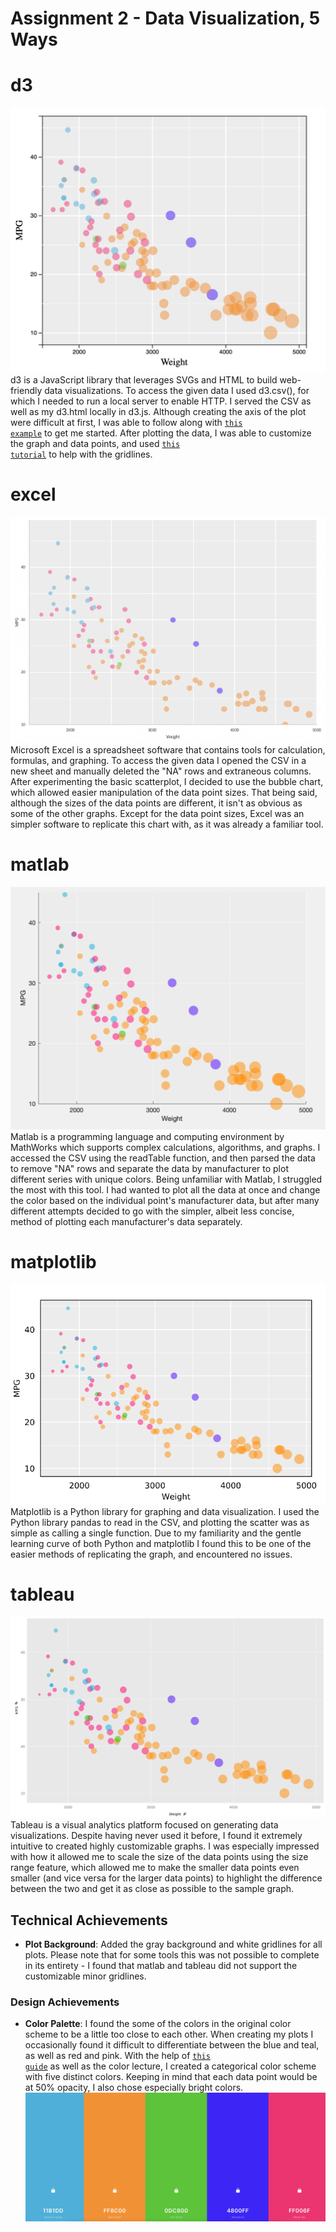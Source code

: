 Assignment 2 - Data Visualization, 5 Ways  
===

# d3
![d3 graph](img/d3.png) <br/>
d3 is a JavaScript library that leverages SVGs and HTML to build web-friendly data visualizations. To access the given data I used d3.csv(), for which I needed to run a local server to enable HTTP. I served the CSV as well as my d3.html locally in d3.js. Although creating the axis of the plot were difficult at first, I was able to follow along with <code><a href="https://www.d3-graph-gallery.com/graph/scatter_basic.html">this example</a></code> to get me started. After plotting the data, I was able to customize the graph and data points, and used <code><a href="https://www.d3-graph-gallery.com/graph/scatter_basic.html">this tutorial</a></code> to help with the gridlines.

# excel
![excel graph](img/excel.png)<br/>
Microsoft Excel is a spreadsheet software that contains tools for calculation, formulas, and graphing. To access the given data I opened the CSV in a new sheet and manually deleted the "NA" rows and extraneous columns. After experimenting the basic scatterplot, I decided to use the bubble chart, which allowed easier manipulation of the data point sizes. That being said, although the sizes of the data points are different, it isn't as obvious as some of the other graphs. Except for the data point sizes, Excel was an simpler software to replicate this chart with, as it was already a familiar tool. 

# matlab
![matlab graph](img/matlab.png)<br/>
Matlab is a programming language and computing environment by MathWorks which supports complex calculations, algorithms, and graphs. I accessed the CSV using the readTable function, and then parsed the data to remove "NA" rows and separate the data by manufacturer to plot different series with unique colors. Being unfamiliar with Matlab, I struggled the most with this tool. I had wanted to plot all the data at once and change the color based on the individual point's manufacturer data, but after many different attempts decided to go with the simpler, albeit less concise, method of plotting each manufacturer's data separately.  

# matplotlib
![matplotlib](img/matplotlib.png)<br/>
Matplotlib is a Python library for graphing and data visualization. I used the Python library pandas to read in the CSV, and plotting the scatter was as simple as calling a single function. Due to my familiarity and the gentle learning curve of both Python and matplotlib I found this to be one of the easier methods of replicating the graph, and encountered no issues. 

# tableau
![tableau graph](img/tableau.png)<br/>
Tableau is a visual analytics platform focused on generating data visualizations. Despite having never used it before, I found it extremely intuitive to created highly customizable graphs. I was especially impressed with how it allowed me to scale the size of the data points using the size range feature, which allowed me to make the smaller data points even smaller (and vice versa for the larger data points) to highlight the difference between the two and get it as close as possible to the sample graph. 

## Technical Achievements
- **Plot Background**: Added the gray background and white gridlines for all plots. Please note that for some tools this was not possible to complete in its entirety - I found that matlab and tableau did not support the customizable minor gridlines. 

### Design Achievements
- **Color Palette**: I found the some of the colors in the original color scheme to be a little too close to each other. When creating my plots I occasionally found it difficult to differentiate between the blue and teal, as well as red and pink. With the help of <code><a href="https://spectrum.adobe.com/page/color-for-data-visualization/">this guide</a></code> as well as the color lecture, I created a categorical color scheme with five distinct colors. Keeping in mind that each data point would be at 50% opacity, I also chose especially bright colors. <br/>
![color palette](img/colors.png)
